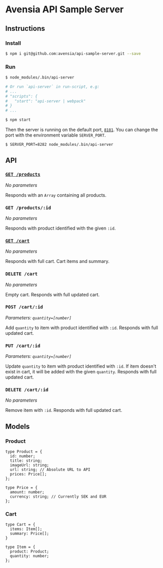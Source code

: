 # Avensia API Sample Server

## Instructions

### Install

```bash
$ npm i git@github.com:avensia/api-sample-server.git --save
```

### Run

```bash
$ node_modules/.bin/api-server

# Or run `api-server` in run-script, e.g:
# ...
# "scripts": {
#   "start": "api-server | webpack"
# }
# ...

$ npm start
```

Then the server is running on the default port, [`8181`](http://localhost:8181). You can change the port with the environment variable `SERVER_PORT`.

```bash
$ SERVER_PORT=8282 node_modules/.bin/api-server
```

## API

### [`GET /products`](http://localhost:8181/products)

*No parameters*

Responds with an `Array` containing all products.

### `GET /products/:id`

*No parameters*

Responds with product identified with the given `:id`.

### [`GET /cart`](http://localhost:8181/cart)

*No parameters*

Responds with full cart. Cart items and summary.

### `DELETE /cart`

*No parameters*

Empty cart. Responds with full updated cart.

### `POST /cart/:id`

*Parameters: `quantity=[number]`*

Add `quantity` to item with product identified with `:id`. Responds with full updated cart.

### `PUT /cart/:id`

*Parameters: `quantity=[number]`*

Update `quantity` to item with product identified with `:id`. If item doesn't exist in cart, it will be added with the given `quantity`. Responds with full updated cart.

### `DELETE /cart/:id`

*No parameters*

Remove item with `:id`. Responds with full updated cart.

## Models

### Product

```tsx
type Product = {
  id: number;
  title: string;
  imageUrl: string;
  url: string; // Absolute URL to API
  prices: Price[];
};

type Price = {
  amount: number;
  currency: string; // Currently SEK and EUR
};
```

### Cart

```tsx
type Cart = {
  items: Item[];
  summary: Price[];
}

type Item = {
  product: Product;
  quantity: number;
};
```
